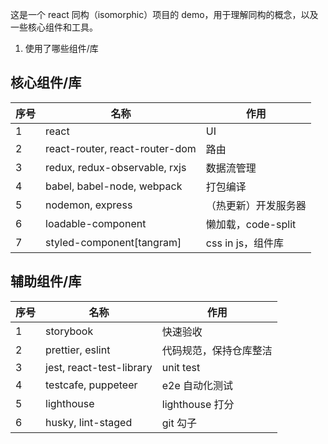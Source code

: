 这是一个 react 同构（isomorphic）项目的 demo，用于理解同构的概念，以及一些核心组件和工具。

1. 使用了哪些组件/库

## 核心组件/库

| 序号 | 名称                           | 作用                 |
| ---- | ------------------------------ | -------------------- |
| 1    | react                          | UI                   |
| 2    | react-router, react-router-dom | 路由                 |
| 3    | redux, redux-observable, rxjs  | 数据流管理           |
| 4    | babel, babel-node, webpack     | 打包编译             |
| 5    | nodemon, express               | （热更新）开发服务器 |
| 6    | loadable-component             | 懒加载，code-split   |
| 7    | styled-component[tangram]      | css in js，组件库    |

## 辅助组件/库

| 序号 | 名称                     | 作用                   |
| ---- | ------------------------ | ---------------------- |
| 1    | storybook                | 快速验收               |
| 2    | prettier, eslint         | 代码规范，保持仓库整洁 |
| 3    | jest, react-test-library | unit test              |
| 4    | testcafe, puppeteer      | e2e 自动化测试         |
| 5    | lighthouse               | lighthouse 打分        |
| 6    | husky, lint-staged       | git 勾子               |
